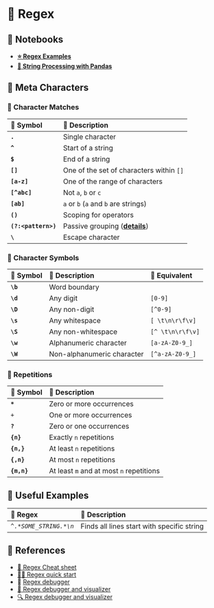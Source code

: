 # 🧩 Regex



## 📕 Notebooks

* [**⭐ Regex Examples**](https://github.com/asmaamirkhan/DeepLearningNotes/blob/master/applied-nlp/2-regex-examples.ipynb)
* [**🐼 String Processing with Pandas**](https://github.com/asmaamirkhan/DeepLearningNotes/blob/master/applied-nlp/3-strings-in-pandas.ipynb)

## 🚩 Meta Characters

### 🎎 Character Matches

| 🎀 Symbol | 📃 Description |
| :--- | :--- |
| **`.`** | Single character |
| **`^`** | Start of a string |
| **`$`** | End of a string |
| **`[]`** | One of the set of characters within `[]` |
| **`[a-z]`** | One of the range of characters |
| **`[^abc]`** | Not `a`, `b` or `c` |
| **`[ab]`** | `a` or `b` \(`a` and `b` are strings\) |
| **`()`** | Scoping for operators |
| **`(?:<pattern>)`** | Passive grouping \([**details**](https://stackoverflow.com/a/3705852/12784629)\) |
| **`\`** | Escape character |

### 🎇 Character Symbols

| 🎀 Symbol | 📃 Description | 🤯 Equivalent |
| :--- | :--- | :--- |
| **`\b`** | Word boundary |  |
| **`\d`** | Any digit | `[0-9]` |
| **`\D`** | Any non-digit | `[^0-9]` |
| **`\s`** | Any whitespace | `[ \t\n\r\f\v]` |
| **`\S`** | Any non-whitespace | `[^ \t\n\r\f\v]` |
| **`\w`** | Alphanumeric character | `[a-zA-Z0-9_]` |
| **`\W`** | Non-alphanumeric character | `[^a-zA-Z0-9_]` |

### 💫 Repetitions

| 🎀 Symbol | 📃 Description |
| :--- | :--- |
| **`*`** | Zero or more occurrences |
| `+` | One or more occurrences |
| **`?`** | Zero or one occurrences |
| **`{n}`** | Exactly `n` repetitions |
| **`{n,}`** | At least `n` repetitions |
| **`{,n}`** | At most `n` repetitions |
| **`{m,n}`** | At least `m` and at most `n` repetitions |

## 🧐 Useful Examples

| 🧩 Regex | 📜 Description |
| :--- | :--- |
| _`^.*SOME_STRING.*\n`_ | Finds all lines start with specific string |

## 🔗 References

* [📃 Regex Cheat sheet](https://i.pinimg.com/originals/16/33/8d/16338ddd8e8fdea52a50e6c6981451f3.png)
* [🏃‍♀️ Regex quick start](https://www.rexegg.com/regex-quickstart.html)
* 🐛 [Regex debugger](https://regex101.com/)
* [👀 Regex debugger and visualizer](https://www.debuggex.com/)
* [🔍 Regex debugger and visualizer](https://pythonium.net/regex)

